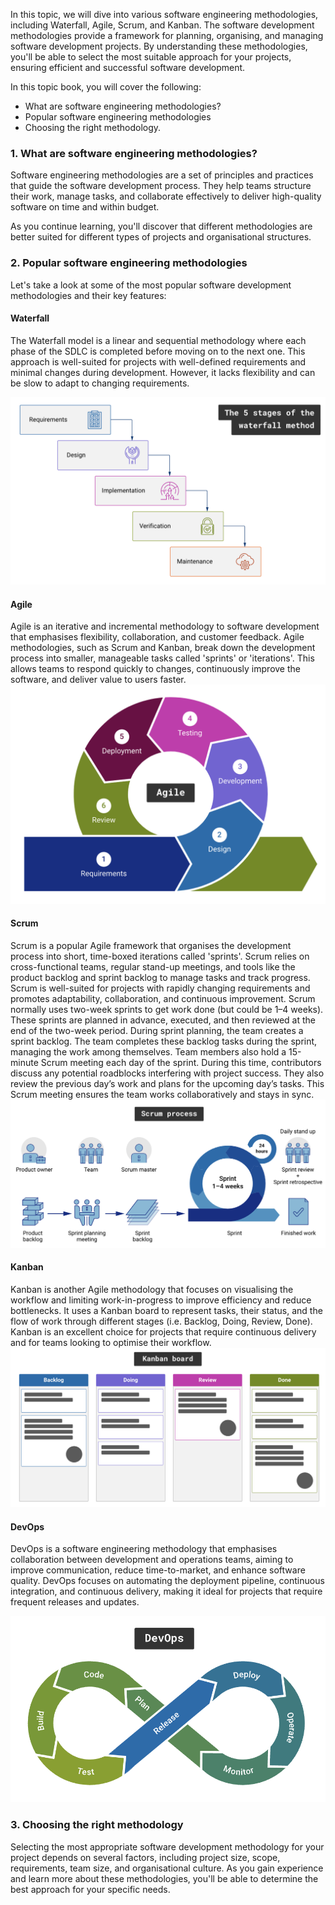 In this topic, we will dive into various software engineering methodologies, including Waterfall, Agile, Scrum, and Kanban. The software development methodologies provide a framework for planning, organising, and managing software development projects. By understanding these methodologies, you'll be able to select the most suitable approach for your projects, ensuring efficient and successful software development.

In this topic book, you will cover the following:

- What are software engineering methodologies?
- Popular software engineering methodologies
- Choosing the right methodology.

### 1. What are software engineering methodologies?

Software engineering methodologies are a set of principles and practices that guide the software development process. They help teams structure their work, manage tasks, and collaborate effectively to deliver high-quality software on time and within budget.

As you continue learning, you'll discover that different methodologies are better suited for different types of projects and organisational structures.

### 2. Popular software engineering methodologies

Let's take a look at some of the most popular software development methodologies and their key features:

#### Waterfall

The Waterfall model is a linear and sequential methodology where each phase of the SDLC is completed before moving on to the next one. This approach is well-suited for projects with well-defined requirements and minimal changes during development. However, it lacks flexibility and can be slow to adapt to changing requirements.

![](../public/a088d5ae5ab032c179d052e1c2f39e3f.png)

#### Agile

Agile is an iterative and incremental methodology to software development that emphasises flexibility, collaboration, and customer feedback. Agile methodologies, such as Scrum and Kanban, break down the development process into smaller, manageable tasks called 'sprints' or 'iterations'. This allows teams to respond quickly to changes, continuously improve the software, and deliver value to users faster.
![](../public/288343cf392489c7caf6f43209bf3092.png)
#### Scrum

Scrum is a popular Agile framework that organises the development process into short, time-boxed iterations called 'sprints'. Scrum relies on cross-functional teams, regular stand-up meetings, and tools like the product backlog and sprint backlog to manage tasks and track progress. Scrum is well-suited for projects with rapidly changing requirements and promotes adaptability, collaboration, and continuous improvement. Scrum normally uses two-week sprints to get work done (but could be 1–4 weeks). These sprints are planned in advance, executed, and then reviewed at the end of the two-week period. During sprint planning, the team creates a sprint backlog. The team completes these backlog tasks during the sprint, managing the work among themselves. Team members also hold a 15-minute Scrum meeting each day of the sprint. During this time, contributors discuss any potential roadblocks interfering with project success. They also review the previous day’s work and plans for the upcoming day’s tasks. This Scrum meeting ensures the team works collaboratively and stays in sync.
![](../public/6ed9fa83d159191c27943b0e34ab5ff5.png)
#### Kanban

Kanban is another Agile methodology that focuses on visualising the workflow and limiting work-in-progress to improve efficiency and reduce bottlenecks. It uses a Kanban board to represent tasks, their status, and the flow of work through different stages (i.e. Backlog, Doing, Review, Done). Kanban is an excellent choice for projects that require continuous delivery and for teams looking to optimise their workflow.
![](../public/fb9f9888de12dd9ae17bbaadc626a170.png)

#### DevOps

DevOps is a software engineering methodology that emphasises collaboration between development and operations teams, aiming to improve communication, reduce time-to-market, and enhance software quality. DevOps focuses on automating the deployment pipeline, continuous integration, and continuous delivery, making it ideal for projects that require frequent releases and updates.

![](../public/3c97aefc25a7b244fc4a2678011e987d.png)

### 3. Choosing the right methodology

Selecting the most appropriate software development methodology for your project depends on several factors, including project size, scope, requirements, team size, and organisational culture. As you gain experience and learn more about these methodologies, you'll be able to determine the best approach for your specific needs.